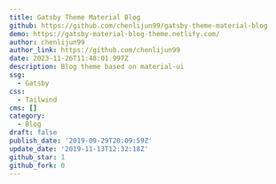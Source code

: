 ```yaml
---
title: Gatsby Theme Material Blog
github: https://github.com/chenlijun99/gatsby-theme-material-blog
demo: https://gatsby-material-blog-theme.netlify.com/
author: chenlijun99
author_link: https://github.com/chenlijun99
date: 2023-11-26T11:48:01.997Z
description: Blog theme based on material-ui
ssg:
  - Gatsby
css:
  - Tailwind
cms: []
category:
  - Blog
draft: false
publish_date: '2019-09-29T20:09:59Z'
update_date: '2019-11-13T12:32:18Z'
github_star: 1
github_fork: 0
---
```

